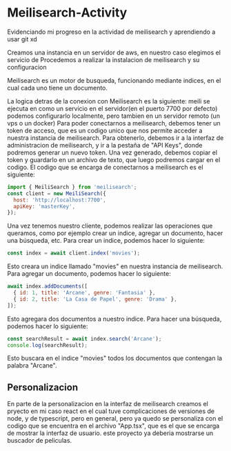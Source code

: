 # Meilisearch-Activity
Evidenciando mi progreso en la actividad de meilisearch y aprendiendo a usar git xd

Creamos una instancia en un servidor de aws, en nuestro caso elegimos el servicio de 
Procedemos a realizar la instalacion de meilisearch y su configuracion

Meilisearch es un motor de busqueda, funcionando mediante indices, en el cual cada uno tiene 
un documento.

La logica detras de la conexion con Meilisearch es la siguiente:
meili se ejecuta en como un servicio en el servidor(en el puerto 7700 por defecto)
podemos configurarlo localmente, pero tambien en un servidor remoto (un vps o un docker)
Para poder conectarnos a meilisearch, debemos tener un token de acceso, que es un codigo 
unico que nos permite acceder a nuestra instancia de meilisearch.
Para obtenerlo, debemos ir a la interfaz de administracion de meilisearch, y ir a la pestaña 
de "API Keys", donde podremos generar un nuevo token.
Una vez generado, debemos copiar el token y guardarlo en un archivo de texto, que luego 
podremos cargar en el codigo.
El codigo que se encarga de conectarnos a meilisearch es el siguiente:
```js
import { MeiliSearch } from 'meilisearch';
const client = new MeiliSearch({
  host: 'http://localhost:7700',
  apiKey: 'masterKey',
});
```
Una vez tenemos nuestro cliente, podemos realizar las operaciones que queramos, como por ejemplo 
crear un indice, agregar un documento, hacer una búsqueda, etc.
Para crear un indice, podemos hacer lo siguiente:
```js
const index = await client.index('movies');
```
Esto creara un indice llamado "movies" en nuestra instancia de meilisearch.
Para agregar un documento, podemos hacer lo siguiente:
```js
await index.addDocuments([
  { id: 1, title: 'Arcane', genre: 'Fantasia' },
  { id: 2, title: 'La Casa de Papel', genre: 'Drama' },
]);
```
Esto agregara dos documentos a nuestro indice.
Para hacer una búsqueda, podemos hacer lo siguiente:
```js
const searchResult = await index.search('Arcane');
console.log(searchResult);
```
Esto buscara en el indice "movies" todos los documentos que contengan la palabra "Arcane".

## Personalizacion
En parte de la personalizacion en la interfaz de meilisearch creamos el pryecto en mi caso react 
en el cual tuve complicaciones de versiones de node, y de typescript, pero en general, pero ya quedo
se personaliza con el codigo que se encuentra en el archivo "App.tsx", que es el que se encarga de 
mostrar la interfaz de usuario.
 este proyecto ya deberia mostrarse un buscador de peliculas.